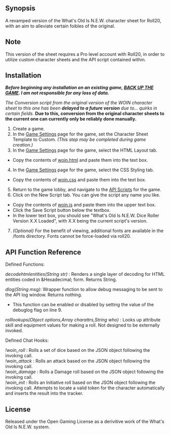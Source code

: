 ## Synopsis

A revamped version of the What's Old Is N.E.W. character sheet for Roll20, with an aim to alleviate certain foibles of the original.

## Note

This version of the sheet requires a Pro level account with Roll20, in order to utilize custom character sheets and the API script contained within.

## Installation

**_Before beginning any installation on an existing game, [BACK UP THE GAME](https://wiki.roll20.net/Game_Management#Copy_Game). I am not responsible for any loss of data._**

*The Conversion script from the original version of the WOIN character sheet to this one has been **delayed to a future version** due to... quirks in certain fields.* **Due to this, conversion from the original character sheets to the current one can currently only be reliably done manually.**

1. Create a game.    
2. In the [Game Settings](https://wiki.roll20.net/Game_Management#Game_Settings) page for the game, set the Character Sheet Template to Custom. *(This step may be completed during game creation.)*    
3. In the [Game Settings](https://wiki.roll20.net/Game_Management#Game_Settings) page for the game, select the HTML Layout tab.    
  * Copy the contents of [woin.html](./woin.html) and paste them into the text box.    
4. In the [Game Settings](https://wiki.roll20.net/Game_Management#Game_Settings) page for the game, select the CSS Styling tab.    
  * Copy the contents of [woin.css](./woin.css) and paste them into the text box.    
5. Return to the game lobby, and navigate to the [API Scripts](https://wiki.roll20.net/Game_Management#API_Scripts) for the game.    
6. Click on the New Script tab. You can give the script any name you like.    
  * Copy the contents of [woin.js](./woin.js) and paste them into the upper text box.    
  * Click the Save Script button below the textbox.    
  * In the lower text box, you should see "What's Old Is N.E.W. Dice Roller Version X.X Loaded", with X.X being the current script's version.    
7. *(Optional)* For the benefit of viewing, additional fonts are available in the /fonts directory. Fonts cannot be force-loaded via roll20.    

## API Function Reference

Defined Functions:

*decodehtmlentities(String str)* : Renders a single layer of decoding for HTML entities coded in &Hexadecimal; form. Returns String.

*dlog(String msg)*: Wrapper function to allow debug messaging to be sent to the API log window. Returns nothing.    
* This function can be enabled or disabled by setting the value of the debuglog flag on line 9.

*rolllookups(Object options,Array charattrs,String who)* : Looks up attribute skill and equipment values for making a roll. Not designed to be externally invoked.

Defined Chat Hooks:

*!woin_roll* : Rolls a set of dice based on the JSON object following the invoking call.    
*!woin_attack* : Rolls an attack based on the JSON object following the invoking call.    
*!woin_damage* : Rolls a Damage roll based on the JSON object following the invoking call.    
*!woin_init* : Rolls an Initiative roll based on the JSON object following the invoking call. Attempts to locate a valid token for the character automatically and inserts the result into the tracker.

## License

Released under the Open Gaming License as a derivitive work of the What's Old Is N.E.W. system.
